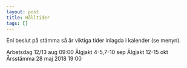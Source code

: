 ```yaml
---
layout: post
title: Hålltider
tags: []
---
```

Enl beslut på stämma så är viktiga tider inlagda i kalender (se menyn).

Arbetsdag 12/13 aug 09:00
Älgjakt 4-5,7-10 sep
Älgjakt 12-15 okt
Årsstämma 28 maj 2018 19:00
